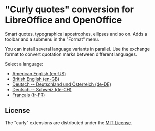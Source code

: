 # "Curly quotes" conversion for LibreOffice and OpenOffice

Smart quotes, typographical apostrophes, ellipses and so on. 
 Adds a toolbar and a submenu in the "Format" menu.

You can install several language variants in parallel. Use the exchange format to convert quotation marks between different languages.

Select a language: 

* [American English (en-US)](https://peter88213.github.io/curly-en-US/)
* [British English (en-GB)](https://peter88213.github.io/curly-en-GB/)
* [Deutsch -- Deutschland und Österreich (de-DE)](https://peter88213.github.io/curly-de-DE/) 
* [Deutsch -- Schweiz (de-CH)](https://peter88213.github.io/curly-de-CH/)
* [Français (fr-FR)](https://peter88213.github.io/curly-fr-FR/)

## License

The "curly" extensions are distributed under the [MIT License](http://www.opensource.org/licenses/mit-license.php).
